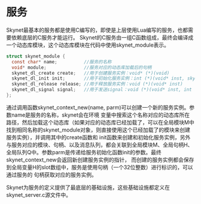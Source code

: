 
# 服务

Skynet最基本的服务都是使用C编写的，即使是上层使用Lua编写的服务，也都需要依赖底层的C服务才能运行。
Skynet的C服务由一组C函数组成，最终会编译成一个动态库模块，这个动态库模块在代码中使用skynet_module表示。
```c
struct skynet_module {
  const char* name;          //服务的名称
  void* module;              //服务对应的动态库加载后的句柄
  skynet_dl_create create;   //用于创建服务实例：void* (*)(void)
  skynet_dl_init init;       //用于初始化服务实例：int (*)(void* inst, skynet_context* ctx, const char* parm)
  skynet_dl_release release; //用于释放服务实例：void (*)(void* inst)
  skynet_dl_signal signal;   //用于发送signal：void (*)(void* inst, int signal)
};
```

通过调用函数skynet_context_new(name, parm)可以创建一个新的服务实例。参数name是服务的名称，skynet会在环境
变量中搜索这个名称对应的动态库所在路径，然后加载这个动态库（如果对应的动态库已经加载了，可以在全局模块M中
找到相同名称的skynet_module对象，则直接使用这个已经加载了的模块来创建服务实例），并调用其中的create函数和
init函数来创建和初始化服务实例，另外与服务对应的模块、句柄、以及消息队列，都会关联到全局模块M、全局句柄H、
全局队列Q中。参数parm是传递给服务初始化函数init的参数。最终skynet_context_new会返回新创建服务实例的指针，
而创建的服务实例都会保存到全局变量H的slot数组中，服务是使用句柄（一个32位整数）进行标识的，可以通过服务的
句柄获取对应的服务实例。

Skynet为服务的定义提供了最底层的基础设施，这些基础设施都定义在skynet_server.c源文件中。


